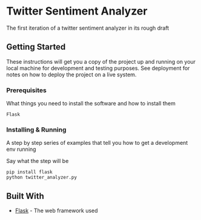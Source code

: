 # Twitter Sentiment Analyzer

The first iteration of a twitter sentiment analyzer in its rough draft

## Getting Started

These instructions will get you a copy of the project up and running on your local machine for development and testing purposes. See deployment for notes on how to deploy the project on a live system.

### Prerequisites

What things you need to install the software and how to install them

```
Flask
```

### Installing & Running

A step by step series of examples that tell you how to get a development env running

Say what the step will be

```
pip install flask
python twitter_analyzer.py
```

## Built With

* [Flask](http://flask.pocoo.org/docs/1.0/) - The web framework used
